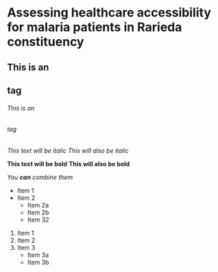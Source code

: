 # Assessing healthcare accessibility for malaria patients in Rarieda constituency 
## This is an <h2> tag
###### This is an <h6> tag

*This text will be italic*
_This will also be italic_

**This text will be bold**
__This will also be bold__

*You **can** combine them*

* Item 1
* Item 2
    * Item 2a
    * Item 2b
    * Item 32


1. Item 1
2. Item 2
3. Item 3
    * Item 3a
    * Item 3b



